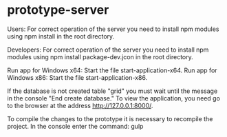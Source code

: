 # prototype-server

Users:
For correct operation of the server you need to install npm modules using npm install in the root directory.

Developers:
For correct operation of the server you need to install npm modules using npm install package-dev.jcon in the root directory.


Run app for Windows x64: Start the file start-application-x64.
Run app for Windows x86: Start the file start-application-x86.

If the database is not created table "grid" you must wait until the message in the console "End create database."
To view the application, you need go to the browser at the address http://127.0.0.1:8000/.

To compile the changes to the prototype it is necessary to recompile the project. In the console enter the command: gulp